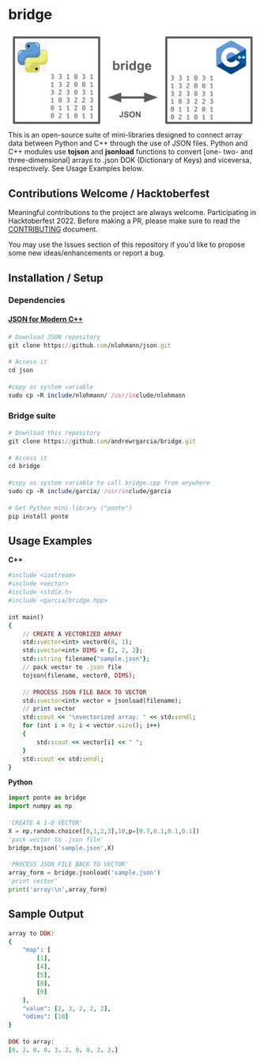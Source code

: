 # bridge

![](logo.png)
This is an open-source suite of mini-libraries designed to connect array data between Python and C++ through the use of JSON files.
Python and C++ modules use **tojson** and **jsonload** functions to convert [one- two- and three-dimensional] arrays to .json DOK (Dictionary of Keys) and viceversa, respectively. See Usage Examples below.

## Contributions Welcome / Hacktoberfest

Meaningful contributions to the project are always welcome. Participating in Hacktoberfest 2022. Before making a PR, please make sure to read the [CONTRIBUTING](./CONTRIBUTING.md) document.

You may use the Issues section of this repository if you'd like to propose some new ideas/enhancements or report a bug.


## Installation / Setup

### Dependencies

#### [JSON for Modern C++](https://github.com/nlohmann/json)

```ruby
# Download JSON repository
git clone https://github.com/nlohmann/json.git

# Access it
cd json

#copy as system variable
sudo cp -R include/nlohmann/ /usr/include/nlohmann
```

### Bridge suite

```ruby
# Download this repository
git clone https://github.com/andrewrgarcia/bridge.git

# Access it
cd bridge

#copy as system variable to call bridge.cpp from anywhere
sudo cp -R include/garcia/ /usr/include/garcia

# Get Python mini-library ("ponte")
pip install ponte

```

## Usage Examples

**C++**

```ruby
#include <iostream>
#include <vector>
#include <stdio.h>
#include <garcia/bridge.hpp>

int main()
{
    // CREATE A VECTORIZED ARRAY
    std::vector<int> vector0(8, 1);
    std::vector<int> DIMS = {2, 2, 2};
    std::string filename{"sample.json"};
    // pack vector to .json file
    tojson(filename, vector0, DIMS);

    // PROCESS JSON FILE BACK TO VECTOR
    std::vector<int> vector = jsonload(filename);
    // print vector
    std::cout << "\nvectorized array: " << std::endl;
    for (int i = 0; i < vector.size(); i++)
    {
        std::cout << vector[i] << " ";
    }
    std::cout << std::endl;
}
```

**Python**

```python
import ponte as bridge
import numpy as np

'CREATE A 1-D VECTOR'
X = np.random.choice([0,1,2,3],10,p=[0.7,0.1,0.1,0.1])
'pack vector to .json file'
bridge.tojson('sample.json',X)

'PROCESS JSON FILE BACK TO VECTOR'
array_form = bridge.jsonload('sample.json')
'print vector'
print('array:\n',array_form)
```

## Sample Output

```ruby
array to DOK:
{
	"map": [
		[1],
		[4],
		[5],
		[8],
		[9]
	],
	"value": [2, 3, 2, 2, 2],
	"odims": [10]
}

DOK to array:
[0. 2. 0. 0. 3. 2. 0. 0. 2. 2.]
```

